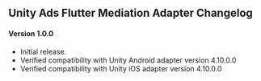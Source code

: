 ## Unity Ads Flutter Mediation Adapter Changelog

#### Version 1.0.0
- Initial release.
- Verified compatibility with Unity Android adapter version 4.10.0.0 
- Verified compatibility with Unity iOS adapter version 4.10.0.0
